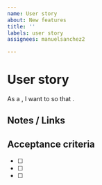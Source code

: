 ```yaml
---
name: User story
about: New features
title: ''
labels: user story
assignees: manuelsanchez2

---
```


# User story
As a , 
I want to 
so that .

## Notes / Links


## Acceptance criteria 

- [ ] 
- [ ] 
- [ ]
